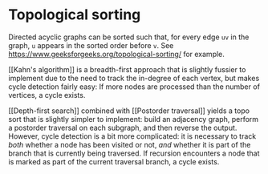 # Topological sorting

Directed acyclic graphs can be sorted such that, for every edge `uv` in the graph, `u` appears in the sorted order before `v`.  See https://www.geeksforgeeks.org/topological-sorting/ for example.

[[Kahn's algorithm]] is a breadth-first approach that is slightly fussier to implement due to the need to track the in-degree of each vertex, but makes cycle detection fairly easy:  If more nodes are processed than the number of vertices, a cycle exists.

[[Depth-first search]] combined with [[Postorder traversal]] yields a topo sort that is slightly simpler to implement: build an adjacency graph, perform a postorder traversal on each subgraph, and then reverse the output.  However, cycle detection is a bit more complicated:  it is necessary to track *both* whether a node has been visited or not, *and* whether it is part of the branch that is currently being traversed.  If recursion encounters a node that is marked as part of the current traversal branch, a cycle exists.